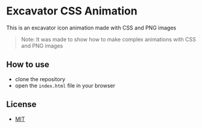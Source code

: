 # Excavator CSS Animation

This is an excavator icon animation made with CSS and PNG images

> Note: It was made to show how to make complex animations with CSS and PNG images

## How to use

- clone the repository
- open the `index.html` file in your browser

## License

- [MIT](LICENSE.md)
